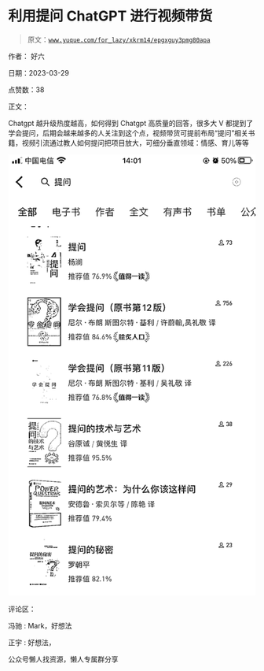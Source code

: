 # 利用提问 ChatGPT 进行视频带货

> 原文：[`www.yuque.com/for_lazy/xkrm14/epgxguy3pmg80apa`](https://www.yuque.com/for_lazy/xkrm14/epgxguy3pmg80apa)



作者： 好六



日期：2023-03-29



点赞数：38



正文：



Chatgpt 越升级热度越高，如何得到 Chatgpt 高质量的回答，很多大 V 都提到了学会提问，后期会越来越多的人关注到这个点，视频带货可提前布局“提问”相关书籍，视频引流通过教人如何提问把项目放大，可细分垂直领域：情感、育儿等等



![](img/1c2a5a66dc03d9e77224c8477240f57c.png)  

评论区：



冯驰 : Mark，好想法



正宇 : 好想法，



公众号懒人找资源，懒人专属群分享

